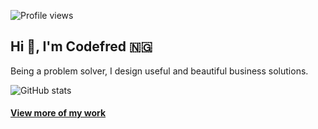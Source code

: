 ![Profile views](https://gpvc.arturio.dev/Pycomet)
## Hi 👋, I'm Codefred 🇳🇬

Being a problem solver, I design useful and beautiful business solutions.
 
![GitHub stats](https://github-readme-stats.vercel.app/api?username=Pycomet&show_icons=true)  


#### [View more of my work](https://github.com/pycomet-zz)
